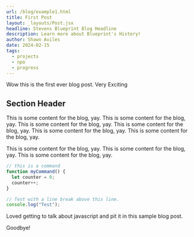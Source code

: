 ```yaml
---
url: /blog/example1.html
title: First Post
layout: _layouts/Post.jsx
headline: Stevens Blueprint Blog Headline
description: Learn more about Blueprint's History!
author: Shawn Aviles
date: 2024-02-15
tags:
  - projects
  - npo
  - progress
---
```


Wow this is the first ever blog post. Very Exciting

## Section Header

This is some content for the blog, yay. This is some content for the blog, yay. This is some content for the blog, yay. This is some content for the blog, yay. This is some content for the blog, yay. This is some content for the blog, yay.

This is some content for the blog, yay. This is some content for the blog, yay. This is some content for the blog, yay.

```js
// this is a command
function myCommand() {
  let counter = 0;
  counter++;
}

// Test with a line break above this line.
console.log("Test");
```

Loved getting to talk about javascript and pit it in this sample blog post.

Goodbye!
